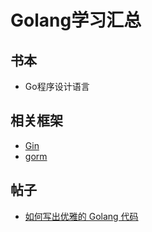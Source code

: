 # Golang学习汇总

## 书本

- Go程序设计语言

## 相关框架

- [Gin](https://gin-gonic.com/zh-cn/docs/quickstart/)
- [gorm](https://gorm.io/zh_CN/docs/)

## 帖子

- [如何写出优雅的 Golang 代码](https://www.infoq.cn/article/QXD7a37pFvYiY8bHy1Ut)
